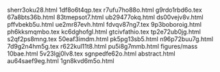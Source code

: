sherr3oku28.html
1df8o6t4qp.tex
r7ufu7ho88o.html
g9rdo1rbd6o.tex
67a8bts36b.html
83tmepsot7.html
ub29477okq.html
ds00vejv8v.html
pffvbekb5u.html
ue2mr87evh.html
fdvqv87ng7.tex
9p3boboroig.html
ph6kksmqmbo.tex
kc6dghofgl.html
gtcivfathio.tex
tp2e72ub0jg.html
s2qf2ps8mng.tex
50eaf3imdm.html
pk5pg13sb5.html
n96p72buu7g.html
7d9g2n4hm5g.tex
r622kul11t8.html
pu5i8g7mmb.html
figures/mass
10bae.html
5v23lgj0lv8.tex
sgnpedfe62o.html
abstract.html
au64saef9eg.html
1gn8kvd6m5o.html
